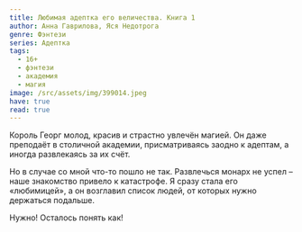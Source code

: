 ```yaml
---
title: Любимая адептка его величества. Книга 1
author: Анна Гаврилова, Яся Недотрога
genre: Фэнтези
series: Адептка
tags:
  - 16+
  - фэнтези
  - академия
  - магия
image: /src/assets/img/399014.jpeg
have: true
read: true
---
```

Король Георг молод, красив и страстно увлечён магией. Он даже преподаёт в столичной академии, присматриваясь заодно к адептам, а иногда развлекаясь за их счёт.

Но в случае со мной что-то пошло не так. Развлечься монарх не успел – наше знакомство привело к катастрофе. Я сразу стала его «любимицей», а он возглавил список людей, от которых нужно держаться подальше.

Нужно! Осталось понять как!
